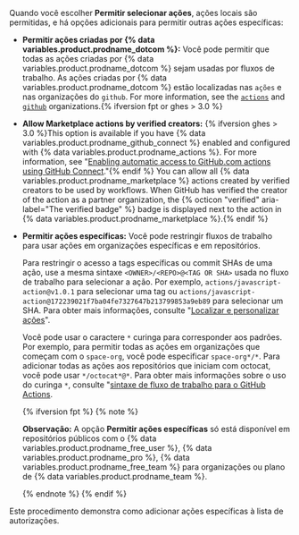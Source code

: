 Quando você escolher **Permitir selecionar ações**, ações locais são permitidas, e há opções adicionais para permitir outras ações específicas:

- **Permitir ações criadas por {% data variables.product.prodname_dotcom %}:** Você pode permitir que todas as ações criadas por {% data variables.product.prodname_dotcom %} sejam usadas por fluxos de trabalho. As ações criadas por {% data variables.product.prodname_dotcom %} estão localizadas nas `ações` e nas organizações do `github`. For more information, see the [`actions`](https://github.com/actions) and [`github`](https://github.com/github) organizations.{% ifversion fpt or ghes > 3.0 %}
- **Allow Marketplace actions by verified creators:** {% ifversion ghes > 3.0 %}This option is available if you have {% data variables.product.prodname_github_connect %} enabled and configured with {% data variables.product.prodname_actions %}. For more information, see "[Enabling automatic access to GitHub.com actions using GitHub Connect](/admin/github-actions/managing-access-to-actions-from-githubcom/enabling-automatic-access-to-githubcom-actions-using-github-connect)."{% endif %} You can allow all {% data variables.product.prodname_marketplace %} actions created by verified creators to be used by workflows. When GitHub has verified the creator of the action as a partner organization, the {% octicon "verified" aria-label="The verified badge" %} badge is displayed next to the action in {% data variables.product.prodname_marketplace %}.{% endif %}
- **Permitir ações específicas:** Você pode restringir fluxos de trabalho para usar ações em organizações específicas e em repositórios.

  Para restringir o acesso a tags específicas ou commit SHAs de uma ação, use a mesma sintaxe `<OWNER>/<REPO>@<TAG OR SHA>` usada no fluxo de trabalho para selecionar a ação. Por exemplo, `actions/javascript-action@v1.0.1` para selecionar uma tag ou `actions/javascript-action@172239021f7ba04fe7327647b213799853a9eb89` para selecionar um SHA. Para obter mais informações, consulte "[Localizar e personalizar ações](/actions/learn-github-actions/finding-and-customizing-actions#using-release-management-for-your-custom-actions)".

  Você pode usar o caractere `*` curinga para corresponder aos padrões. Por exemplo, para permitir todas as ações em organizações que começam com o `space-org`, você pode especificar `space-org*/*`. Para adicionar todas as ações aos repositórios que iniciam com octocat, você pode usar `*/octocat*@*`. Para obter mais informações sobre o uso do curinga `*`, consulte "[sintaxe de fluxo de trabalho para o GitHub Actions](/actions/reference/workflow-syntax-for-github-actions#filter-pattern-cheat-sheet).

  {% ifversion fpt %}
  {% note %}

  **Observação:** A opção **Permitir ações específicas** só está disponível em repositórios públicos com o {% data variables.product.prodname_free_user %}, {% data variables.product.prodname_pro %}, {% data variables.product.prodname_free_team %} para organizações ou plano de {% data variables.product.prodname_team %}.

  {% endnote %}
  {% endif %}

Este procedimento demonstra como adicionar ações específicas à lista de autorizações.
